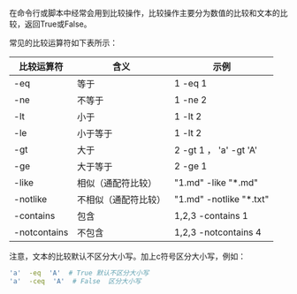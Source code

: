 

在命令行或脚本中经常会用到比较操作，比较操作主要分为数值的比较和文本的比较，返回True或False。


常见的比较运算符如下表所示：

比较运算符	|	含义	|	示例
---	|	---	|	---
-eq	|	等于	|	1  -eq 1 
-ne	|	不等于	|	1 -ne 2
-lt	|	小于	|	1 -lt 2
-le	|	小于等于	|	1 -lt 2
-gt	|	大于	|	2 -gt 1 ， 'a' -gt 'A'
-ge	|	大于等于	|	2 -ge 1
-like	|	相似（通配符比较）	|	"1.md" -like "*.md"
-notlike	|	不相似（通配符比较）	|	"1.md" -notlike "*.txt"
-contains	|	包含	|	1,2,3 -contains 1
-notcontains	|	不包含	|	1,2,3 -notcontains 4

注意，文本的比较默认不区分大小写。加上c符号区分大小写，例如：

```sh
'a'  -eq  'A'  # True 默认不区分大小写  
'a'  -ceq  'A'  # False  区分大小写
```
